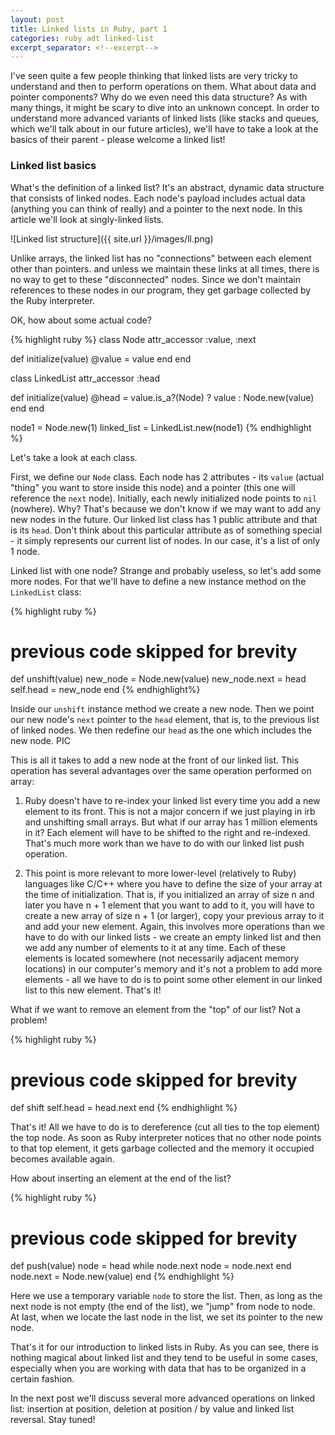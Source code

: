 ```yaml
---
layout: post
title: Linked lists in Ruby, part 1
categories: ruby adt linked-list
excerpt_separator: <!--excerpt-->
---
```


I've seen quite a few people thinking that linked lists are very tricky to understand and then to perform operations on them. What about data and pointer components? Why do we even need this data structure? As with many things, it might be scary to dive into an unknown concept. In order to understand more advanced variants of linked lists (like stacks and queues, which we'll talk about in our future articles), we'll have to take a look at the basics of their parent - please welcome a linked list!
<!--excerpt-->

### Linked list basics

What's the definition of a linked list? It's an abstract, dynamic data structure that consists of linked nodes. Each node's payload includes actual data (anything you can think of really) and a pointer to the next node. In this article we'll look at singly-linked lists.

![Linked list structure]({{ site.url }}/images/ll.png)

Unlike arrays, the linked list has no "connections" between each element other than pointers. and unless we maintain these links at all times, there is no way to get to these "disconnected" nodes. Since we don't maintain references to these nodes in our program, they get garbage collected by the Ruby interpreter.

OK, how about some actual code?

{% highlight ruby %}
class Node
  attr_accessor :value, :next

  def initialize(value)
    @value = value
  end
end

class LinkedList
  attr_accessor :head

  def initialize(value)
    @head = value.is_a?(Node) ? value : Node.new(value)
  end
end

node1 = Node.new(1)
linked_list = LinkedList.new(node1)
{% endhighlight %}

Let's take a look at each class.

First, we define our `Node` class. Each node has 2 attributes - its `value` (actual "thing" you want to store inside this node) and a pointer (this one will reference the `next` node). Initially, each newly initialized node points to `nil` (nowhere). Why? That's because we don't know if we may want to add any new nodes in the future.
Our linked list class has 1 public attribute and that is its `head`. Don't think about this particular attribute as of something special - it simply represents our current list of nodes. In our case, it's a list of only 1 node.

Linked list with one node? Strange and probably useless, so let's add some more nodes. For that we'll have to define a new instance method on the `LinkedList` class:

{% highlight ruby %}
# previous code skipped for brevity

def unshift(value)
  new_node = Node.new(value)
  new_node.next = head
  self.head = new_node
end
{% endhighlight%}

Inside our `unshift` instance method we create a new node. Then we point our new node's `next` pointer to the `head` element, that is, to the previous list of linked nodes. We then redefine our `head` as the one which includes the new node.
PIC

This is all it takes to add a new node at the front of our linked list. This operation has several advantages over the same operation performed on array:

1. Ruby doesn't have to re-index your linked list every time you add a new element to its front. This is not a major concern if we just playing in irb and unshifting small arrays. But what if our array has 1 million elements in it? Each element will have to be shifted to the right and re-indexed. That's much more work than we have to do with our linked list push operation.

2. This point is more relevant to more lower-level (relatively to Ruby) languages like C/C++ where you have to define the size of your array at the time of initialization. That is, if you initialized an array of size n and later you have n + 1 element that you want to add to it, you will have to create a new array of size n + 1 (or larger), copy your previous array to it and add your new element. Again, this involves more operations than we have to do with our linked lists - we create an empty linked list and then we add any number of elements to it at any time. Each of these elements is located somewhere (not necessarily adjacent memory locations) in our computer's memory and it's not a problem to add more elements - all we have to do is to point some other element in our linked list to this new element. That's it!

What if we want to remove an element from the "top" of our list? Not a problem!

{% highlight ruby %}
# previous code skipped for brevity

def shift
  self.head = head.next
end
{% endhighlight %}

That's it! All we have to do is to dereference (cut all ties to the top element) the top node. As soon as Ruby interpreter notices that no other node points to that top element, it gets garbage collected and the memory it occupied becomes available again.

How about inserting an element at the end of the list?

{% highlight ruby %}
# previous code skipped for brevity

def push(value)
  node = head
  while node.next
    node = node.next
  end
  node.next = Node.new(value)
end
{% endhighlight %}

Here we use a temporary variable `node` to store the list. Then, as long as the next node is not empty (the end of the list), we "jump" from node to node. At last, when we locate the last node in the list, we set its pointer to the new node.

That's it for our introduction to linked lists in Ruby. As you can see, there is nothing magical about linked list and they tend to be useful in some cases, especially when you are working with data that has to be organized in a certain fashion. 

In the next post we'll discuss several more advanced operations on linked list: insertion at position, deletion at position / by value and linked list reversal. Stay tuned!

